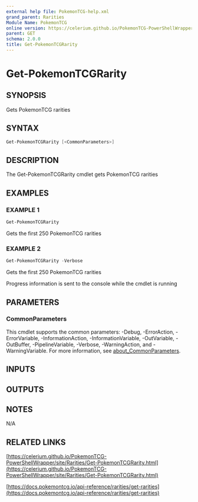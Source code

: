 ```yaml
---
external help file: PokemonTCG-help.xml
grand_parent: Rarities
Module Name: PokemonTCG
online version: https://celerium.github.io/PokemonTCG-PowerShellWrapper/site/Rarities/Get-PokemonTCGRarity.html
parent: GET
schema: 2.0.0
title: Get-PokemonTCGRarity
---
```


# Get-PokemonTCGRarity

## SYNOPSIS

Gets PokemonTCG rarities

## SYNTAX

```powershell
Get-PokemonTCGRarity [<CommonParameters>]
```

## DESCRIPTION

The Get-PokemonTCGRarity cmdlet gets PokemonTCG rarities

## EXAMPLES

### EXAMPLE 1

```powershell
Get-PokemonTCGRarity
```

Gets the first 250 PokemonTCG rarities

### EXAMPLE 2

```powershell
Get-PokemonTCGRarity -Verbose
```

Gets the first 250 PokemonTCG rarities

Progress information is sent to the console while the cmdlet is running

## PARAMETERS

### CommonParameters

This cmdlet supports the common parameters: -Debug, -ErrorAction, -ErrorVariable, -InformationAction, -InformationVariable, -OutVariable, -OutBuffer, -PipelineVariable, -Verbose, -WarningAction, and -WarningVariable. For more information, see [about_CommonParameters](http://go.microsoft.com/fwlink/?LinkID=113216).

## INPUTS

## OUTPUTS

## NOTES

N/A

## RELATED LINKS

[https://celerium.github.io/PokemonTCG-PowerShellWrapper/site/Rarities/Get-PokemonTCGRarity.html](https://celerium.github.io/PokemonTCG-PowerShellWrapper/site/Rarities/Get-PokemonTCGRarity.html)

[https://docs.pokemontcg.io/api-reference/rarities/get-rarities](https://docs.pokemontcg.io/api-reference/rarities/get-rarities)
